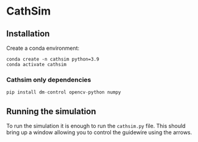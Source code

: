 # CathSim

## Installation

Create a conda environment:

```
conda create -n cathsim python=3.9
conda activate cathsim
```

### Cathsim only dependencies

```python
pip install dm-control opencv-python numpy 
```

## Running the simulation

To run the simulation it is enough to run the `cathsim.py` file. This should bring
up a window allowing you to control the guidewire using the arrows. 


